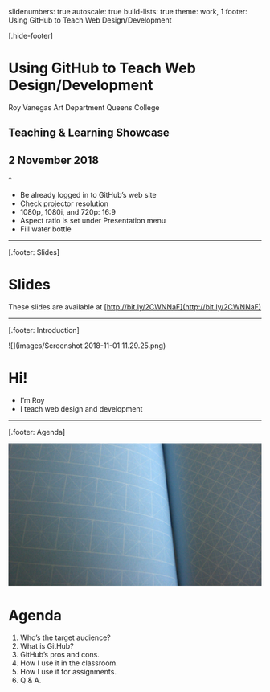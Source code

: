 slidenumbers: true
autoscale: true
build-lists: true
theme: work, 1
footer: Using GitHub to Teach Web Design/Development

[.hide-footer]

# Using GitHub to Teach Web Design/Development

Roy Vanegas
Art Department
Queens College

## Teaching & Learning Showcase
## 2 November 2018

^
* Be already logged in to GitHub’s web site
* Check projector resolution
* 1080p, 1080i, and 720p: 16:9
* Aspect ratio is set under Presentation menu
* Fill water bottle

---

[.footer: Slides]

# Slides

These slides are available at [http://bit.ly/2CWNNaF](http://bit.ly/2CWNNaF)

---

[.footer: Introduction]

![](images/Screenshot 2018-11-01 11.29.25.png)

# Hi!

* I’m Roy
* I teach web design and development

---

[.footer: Agenda]

![](images/6508476351_f196a2f3e8_o.jpg)

# Agenda

1. Who’s the target audience?
2. What is GitHub?
3. GitHub’s pros and cons.
4. How I use it in the classroom.
5. How I use it for assignments.
6. Q & A.
